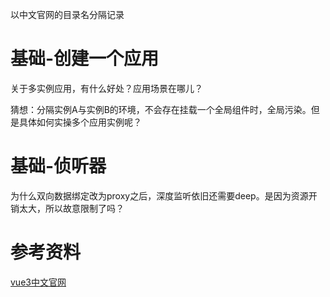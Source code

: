 以中文官网的目录名分隔记录

# 基础-创建一个应用
关于多实例应用，有什么好处？应用场景在哪儿？

猜想：分隔实例A与实例B的环境，不会存在挂载一个全局组件时，全局污染。但是具体如何实操多个应用实例呢？

# 基础-侦听器
为什么双向数据绑定改为proxy之后，深度监听依旧还需要deep。是因为资源开销太大，所以故意限制了吗？



# 参考资料
[vue3中文官网](https://staging-cn.vuejs.org/)